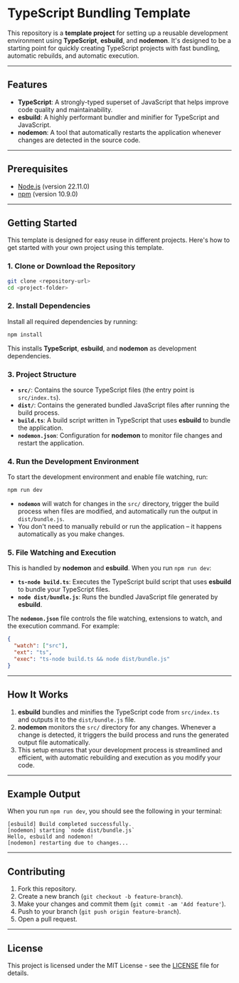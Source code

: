 # TypeScript Bundling Template

This repository is a **template project** for setting up a reusable development environment using **TypeScript**, **esbuild**, and **nodemon**. It's designed to be a starting point for quickly creating TypeScript projects with fast bundling, automatic rebuilds, and automatic execution.

---

## Features

- **TypeScript**: A strongly-typed superset of JavaScript that helps improve code quality and maintainability.
- **esbuild**: A highly performant bundler and minifier for TypeScript and JavaScript.
- **nodemon**: A tool that automatically restarts the application whenever changes are detected in the source code.

---

## Prerequisites

- [Node.js](https://nodejs.org) (version 22.11.0)
- [npm](https://www.npmjs.com/) (version 10.9.0)

---

## Getting Started

This template is designed for easy reuse in different projects. Here's how to get started with your own project using this template.

### 1. Clone or Download the Repository

```bash
git clone <repository-url>
cd <project-folder>
```

### 2. Install Dependencies

Install all required dependencies by running:

```bash
npm install
```

This installs **TypeScript**, **esbuild**, and **nodemon** as development dependencies.

### 3. Project Structure

- **`src/`**: Contains the source TypeScript files (the entry point is `src/index.ts`).
- **`dist/`**: Contains the generated bundled JavaScript files after running the build process.
- **`build.ts`**: A build script written in TypeScript that uses **esbuild** to bundle the application.
- **`nodemon.json`**: Configuration for **nodemon** to monitor file changes and restart the application.

### 4. Run the Development Environment

To start the development environment and enable file watching, run:

```bash
npm run dev
```

- **`nodemon`** will watch for changes in the `src/` directory, trigger the build process when files are modified, and automatically run the output in `dist/bundle.js`.
- You don't need to manually rebuild or run the application – it happens automatically as you make changes.

### 5. File Watching and Execution

This is handled by **nodemon** and **esbuild**. When you run `npm run dev`:

- **`ts-node build.ts`**: Executes the TypeScript build script that uses **esbuild** to bundle your TypeScript files.
- **`node dist/bundle.js`**: Runs the bundled JavaScript file generated by **esbuild**.

The **`nodemon.json`** file controls the file watching, extensions to watch, and the execution command. For example:

```json
{
  "watch": ["src"],
  "ext": "ts",
  "exec": "ts-node build.ts && node dist/bundle.js"
}
```

---

## How It Works

1. **esbuild** bundles and minifies the TypeScript code from `src/index.ts` and outputs it to the `dist/bundle.js` file.
2. **nodemon** monitors the `src/` directory for any changes. Whenever a change is detected, it triggers the build process and runs the generated output file automatically.
3. This setup ensures that your development process is streamlined and efficient, with automatic rebuilding and execution as you modify your code.

---

## Example Output

When you run `npm run dev`, you should see the following in your terminal:

```
[esbuild] Build completed successfully.
[nodemon] starting `node dist/bundle.js`
Hello, esbuild and nodemon!
[nodemon] restarting due to changes...
```

---

## Contributing

1. Fork this repository.
2. Create a new branch (`git checkout -b feature-branch`).
3. Make your changes and commit them (`git commit -am 'Add feature'`).
4. Push to your branch (`git push origin feature-branch`).
5. Open a pull request.

---

## License

This project is licensed under the MIT License - see the [LICENSE](LICENSE) file for details.
